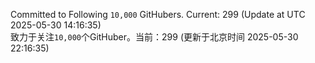 Committed to Following `10,000` GitHubers. Current: <!-- FOLLOWING_COUNT -->299<!-- FOLLOWING_COUNT --> (Update at UTC <!-- LAST_UPDATED -->2025-05-30 14:16:35<!-- LAST_UPDATED -->)<br>
致力于关注`10,000`个GitHuber。当前：<!-- FOLLOWING_COUNT -->299<!-- FOLLOWING_COUNT --> (更新于北京时间 <!-- LAST_UPDATED_CST -->2025-05-30 22:16:35<!-- LAST_UPDATED_CST -->)
